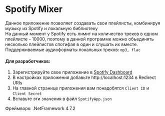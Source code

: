 # Spotify Mixer
 
 Данное приложение позволяет создавать свои плейлисты, комбинируя музыку из Spotify и локальную библиотеку  
 На данный момент у Spotify есть лимит на количество треков в одном плейлисте - 10000, поэтому в данной программе можно объединять несколько плейлистов спотифая в один и слушать их вместе.  
 Поддерживаемые аудиоформаты локальных треков: `mp3, flac`
#### Для разработчиков:
1. Зарегистрируйте свое приложение в [Spotify Dashboard](https://developer.spotify.com/dashboard/applications)
2. В настройках приложения добавьте http://localhost:1234 в Redirect URIs
3. На главной странице приложения вам понадобятся `Client ID` и `Client Secret`
4. Вставьте эти значения в файл `SpotifyApp.json`

Фреймворк: .NetFramework 4.7.2 
